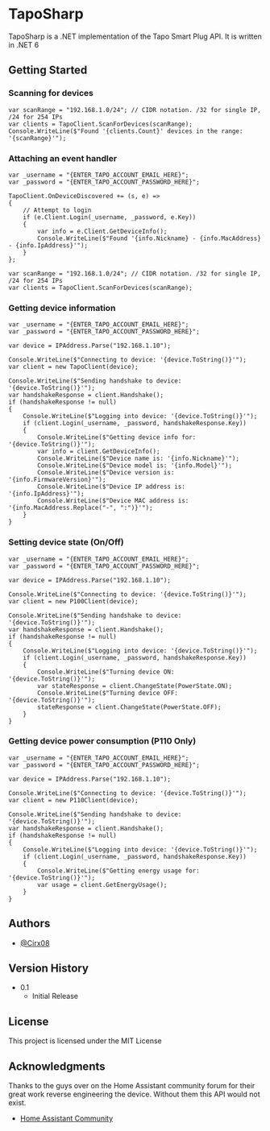 # TapoSharp

TapoSharp is a .NET implementation of the Tapo Smart Plug API. It is written in .NET 6

## Getting Started

### Scanning for devices

```
var scanRange = "192.168.1.0/24"; // CIDR notation. /32 for single IP, /24 for 254 IPs
var clients = TapoClient.ScanForDevices(scanRange);
Console.WriteLine($"Found '{clients.Count}' devices in the range: '{scanRange}'");
```

### Attaching an event handler

```
var _username = "{ENTER_TAPO_ACCOUNT_EMAIL_HERE}";
var _password = "{ENTER_TAPO_ACCOUNT_PASSWORD_HERE}";

TapoClient.OnDeviceDiscovered += (s, e) => 
{
	// Attempt to login
    if (e.Client.Login(_username, _password, e.Key))
    {
        var info = e.Client.GetDeviceInfo();
        Console.WriteLine($"Found '{info.Nickname} - {info.MacAddress} - {info.IpAddress}'");
    }
};

var scanRange = "192.168.1.0/24"; // CIDR notation. /32 for single IP, /24 for 254 IPs
var clients = TapoClient.ScanForDevices(scanRange);
```

### Getting device information

```
var _username = "{ENTER_TAPO_ACCOUNT_EMAIL_HERE}";
var _password = "{ENTER_TAPO_ACCOUNT_PASSWORD_HERE}";

var device = IPAddress.Parse("192.168.1.10");

Console.WriteLine($"Connecting to device: '{device.ToString()}'");
var client = new TapoClient(device);

Console.WriteLine($"Sending handshake to device: '{device.ToString()}'");
var handshakeResponse = client.Handshake();
if (handshakeResponse != null)
{
    Console.WriteLine($"Logging into device: '{device.ToString()}'");
    if (client.Login(_username, _password, handshakeResponse.Key))
    {
        Console.WriteLine($"Getting device info for: '{device.ToString()}'");
        var info = client.GetDeviceInfo();
        Console.WriteLine($"Device name is: '{info.Nickname}'");
        Console.WriteLine($"Device model is: '{info.Model}'");
        Console.WriteLine($"Device version is: '{info.FirmwareVersion}'");
        Console.WriteLine($"Device IP address is: '{info.IpAddress}'");
        Console.WriteLine($"Device MAC address is: '{info.MacAddress.Replace("-", ":")}'");
    }
}
```

### Setting device state (On/Off)

```
var _username = "{ENTER_TAPO_ACCOUNT_EMAIL_HERE}";
var _password = "{ENTER_TAPO_ACCOUNT_PASSWORD_HERE}";

var device = IPAddress.Parse("192.168.1.10");

Console.WriteLine($"Connecting to device: '{device.ToString()}'");
var client = new P100Client(device);

Console.WriteLine($"Sending handshake to device: '{device.ToString()}'");
var handshakeResponse = client.Handshake();
if (handshakeResponse != null)
{
    Console.WriteLine($"Logging into device: '{device.ToString()}'");
    if (client.Login(_username, _password, handshakeResponse.Key))
    {
        Console.WriteLine($"Turning device ON: '{device.ToString()}'");
        var stateResponse = client.ChangeState(PowerState.ON);
        Console.WriteLine($"Turning device OFF: '{device.ToString()}'");
        stateResponse = client.ChangeState(PowerState.OFF);
    }
}
```

### Getting device power consumption (P110 Only)

```
var _username = "{ENTER_TAPO_ACCOUNT_EMAIL_HERE}";
var _password = "{ENTER_TAPO_ACCOUNT_PASSWORD_HERE}";

var device = IPAddress.Parse("192.168.1.10");

Console.WriteLine($"Connecting to device: '{device.ToString()}'");
var client = new P110Client(device);

Console.WriteLine($"Sending handshake to device: '{device.ToString()}'");
var handshakeResponse = client.Handshake();
if (handshakeResponse != null)
{
    Console.WriteLine($"Logging into device: '{device.ToString()}'");
    if (client.Login(_username, _password, handshakeResponse.Key))
    {
        Console.WriteLine($"Getting energy usage for: '{device.ToString()}'");
        var usage = client.GetEnergyUsage();
    }
}
```

## Authors

* [@Cirx08](https://github.com/Cirx08)

## Version History

* 0.1
    * Initial Release

## License

This project is licensed under the MIT License

## Acknowledgments

Thanks to the guys over on the Home Assistant community forum for their great work reverse engineering the device. Without them this API would not exist.
* [Home Assistant Community](https://community.home-assistant.io/t/tp-link-tapo-p100/147792)